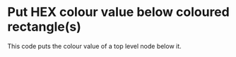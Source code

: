 # Put HEX colour value below coloured rectangle(s)

This code puts the colour value of a top level node below it.